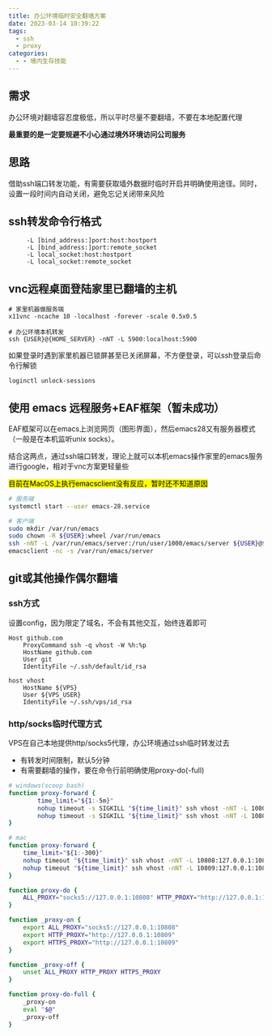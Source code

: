 ```yaml
---
title: 办公环境临时安全翻墙方案
date: 2023-03-14 10:39:22
tags:
  - ssh
  - proxy
categories:
  - - 墙内生存技能
---
```


## 需求

办公环境对翻墙容忍度极低，所以平时尽量不要翻墙，不要在本地配置代理

**最重要的是一定要规避不小心通过境外环境访问公司服务**

## 思路

借助ssh端口转发功能，有需要获取墙外数据时临时开启并明确使用途径。同时，设置一段时间内自动关闭，避免忘记关闭带来风险

## ssh转发命令行格式

```
     -L [bind_address:]port:host:hostport
     -L [bind_address:]port:remote_socket
     -L local_socket:host:hostport
     -L local_socket:remote_socket
```

<!-- more -->

## vnc远程桌面登陆家里已翻墙的主机

```
# 家里机器做服务端
x11vnc -ncache 10 -localhost -forever -scale 0.5x0.5

# 办公环境本机转发
ssh {USER}@{HOME_SERVER} -nNT -L 5900:localhost:5900
```

如果登录时遇到家里机器已锁屏甚至已关闭屏幕，不方便登录，可以ssh登录后命令行解锁

```
loginctl unlock-sessions
```

## 使用 emacs 远程服务+EAF框架（暂未成功）

EAF框架可以在emacs上浏览网页（图形界面），然后emacs28又有服务器模式（一般是在本机监听unix socks）。

结合这两点，通过ssh端口转发，理论上就可以本机emacs操作家里的emacs服务进行google，相对于vnc方案更轻量些

<mark>目前在MacOS上执行emacsclient没有反应，暂时还不知道原因</mark>

```bash
# 服务端
systemctl start --user emacs-28.service

# 客户端
sudo mkdir /var/run/emacs
sudo chown -R ${USER}:wheel /var/run/emacs
ssh -nNT -L /var/run/emacs/server:/run/user/1000/emacs/server ${USER}@${HOME}
emacsclient -nc -s /var/run/emacs/server
```

## git或其他操作偶尔翻墙

### ssh方式

设置config，因为限定了域名，不会有其他交互，始终连着即可

```
Host github.com
    ProxyCommand ssh -q vhost -W %h:%p
    HostName github.com
    User git
    IdentityFile ~/.ssh/default/id_rsa

host vhost
    HostName ${VPS}
    User ${VPS_USER}
    IdentityFile ~/.ssh/vps/id_rsa
```

### http/socks临时代理方式

VPS在自己本地提供http/socks5代理，办公环境通过ssh临时转发过去

- 有转发时间限制，默认5分钟
- 有需要翻墙的操作，要在命令行前明确使用proxy-do(-full)

```bash
# windows(scoop bash)
function proxy-forward {
        time_limit="${1:-5m}"
        nohup timeout -s SIGKILL "${time_limit}" ssh vhost -nNT -L 10808:localhost:10808 > /dev/null &
        nohup timeout -s SIGKILL "${time_limit}" ssh vhost -nNT -L 10809:localhost:10809 > /dev/null &
}

# mac
function proxy-forward {
    time_limit="${1:-300}"
    nohup timeout "${time_limit}" ssh vhost -nNT -L 10808:127.0.0.1:10808 > /dev/null &
    nohup timeout "${time_limit}" ssh vhost -nNT -L 10809:127.0.0.1:10809 > /dev/null &
}

function proxy-do {
    ALL_PROXY="socks5://127.0.0.1:10808" HTTP_PROXY="http://127.0.0.1:10809" HTTPS_PROXY="http://127.0.0.1:10809" eval "$@"
}

function _proxy-on {
    export ALL_PROXY="socks5://127.0.0.1:10808"
    export HTTP_PROXY="http://127.0.0.1:10809"
    export HTTPS_PROXY="http://127.0.0.1:10809"
}

function _proxy-off {
    unset ALL_PROXY HTTP_PROXY HTTPS_PROXY
}

function proxy-do-full {
    _proxy-on
    eval "$@"
    _proxy-off
}
```
